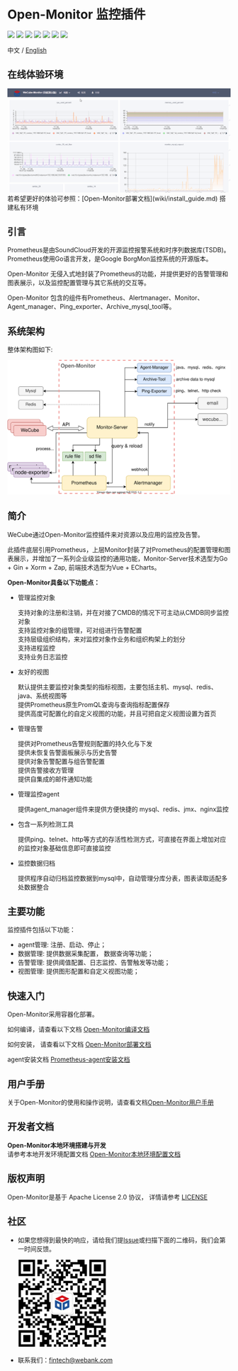 # Open-Monitor 监控插件

<p align="left">
    <a href="https://opensource.org/licenses/Apache-2.0" alt="License">
        <img src="https://img.shields.io/badge/License-Apache%202.0-blue.svg" /></a>
    <a href="https://github.com/WeBankPartners/open-monitor/tree/v1.0.1" alt="release">
        <img src="https://img.shields.io/github/v/release/WeBankPartners/open-monitor.svg" /></a>
    <a href="#" alt="Code Size">
        <img src="https://img.shields.io/github/languages/code-size/WeBankPartners/open-monitor.svg" /></a>
    <a href="#" alt="Java">
        <img src="https://img.shields.io/badge/language-go-orange.svg" /></a>
    <a href="#" alt="Vue">
        <img src="https://img.shields.io/badge/language-vue-green.svg" /></a>
    <a href="https://github.com/WeBankPartners/open-monitor/graphs/contributors" alt="Contributors">
        <img src="https://img.shields.io/github/contributors/WeBankPartners/open-monitor" /></a>
    <a href="https://github.com/WeBankPartners/open-monitor/pulse" alt="Activity">
        <img src="https://img.shields.io/github/commit-activity/m/WeBankPartners/open-monitor" /></a>
</p>

中文 / [English](README_EN.md)

## 在线体验环境

<img src="./wiki/images/wecube-monitor01.gif" />  
若希望更好的体验可参照：[Open-Monitor部署文档](wiki/install_guide.md) 搭建私有环境

## 引言  
Prometheus是由SoundCloud开发的开源监控报警系统和时序列数据库(TSDB)。Prometheus使用Go语言开发，是Google BorgMon监控系统的开源版本。

Open-Monitor 无侵入式地封装了Prometheus的功能，并提供更好的告警管理和图表展示，以及监控配置管理与其它系统的交互等。  

Open-Monitor 包含的组件有Prometheus、Alertmanager、Monitor、Agent_manager、Ping_exporter、Archive_mysql_tool等。

## 系统架构
整体架构图如下:  

![Open-Monitor架构图](wiki/images/Architecture-new.svg)


## 简介
WeCube通过Open-Monitor监控插件来对资源以及应用的监控及告警。

此插件底层引用Prometheus，上层Monitor封装了对Prometheus的配置管理和图表展示，并增加了一系列企业级监控的通用功能，Monitor-Server技术选型为Go + Gin + Xorm + Zap, 前端技术选型为Vue + ECharts。

**Open-Monitor具备以下功能点：**

- 管理监控对象

    支持对象的注册和注销，并在对接了CMDB的情况下可主动从CMDB同步监控对象  
    支持监控对象的组管理，可对组进行告警配置  
    支持层级组织结构，来对监控对象作业务和组织构架上的划分  
    支持进程监控  
    支持业务日志监控
    
    
- 友好的视图

    默认提供主要监控对象类型的指标视图，主要包括主机、mysql、redis、java、系统视图等  
    提供Prometheus原生PromQL查询与查询指标配置保存  
    提供高度可配置化的自定义视图的功能，并且可把自定义视图设置为首页  
    
- 管理告警

    提供对Prometheus告警规则配置的持久化与下发  
    提供未恢复告警面板展示与历史告警  
    提供对象告警配置与组告警配置  
    提供告警接收方管理  
    提供自集成的邮件通知功能  
    
- 管理监控agent

    提供agent_manager组件来提供方便快捷的 mysql、redis、jmx、nginx监控
    
- 包含一系列检测工具

    提供ping、telnet、http等方式的存活性检测方式，可直接在界面上增加对应的监控对象基础信息即可直接监控
    
- 监控数据归档

    提供程序自动归档监控数据到mysql中，自动管理分库分表，图表读取适配多处数据整合
    

## 主要功能
监控插件包括以下功能：

- agent管理: 注册、启动、停止；
- 数据管理: 提供数据采集配置， 数据查询等功能；
- 告警管理: 提供阈值配置、日志监控、告警触发等功能；
- 视图管理: 提供图形配置和自定义视图功能；

## 快速入门
Open-Monitor采用容器化部署。

如何编译，请查看以下文档
[Open-Monitor编译文档](wiki/compile_guide_new.md)

如何安装， 请查看以下文档
[Open-Monitor部署文档](wiki/install_guide.md)

agent安装文档
[Prometheus-agent安装文档](wiki/install_agent.md)

## 用户手册
关于Open-Monitor的使用和操作说明，请查看文档[Open-Monitor用户手册](wiki/user_guide.md)

## 开发者文档
**Open-Monitor本地环境搭建与开发**  
请参考本地开发环境配置文档 [Open-Monitor本地环境配置文档](wiki/develop_local_guide.md)

## 版权声明
Open-Monitor是基于 Apache License 2.0 协议， 详情请参考
[LICENSE](LICENSE)

## 社区
- 如果您想得到最快的响应，请给我们提[Issue](https://github.com/WeBankPartners/open-monitor/issues/new/choose)或扫描下面的二维码，我们会第一时间反馈。

	<div align="left">
	<img src="wiki/images/wecube_qr_code.png"  height="200" width="200">
	</div>


- 联系我们：fintech@webank.com
